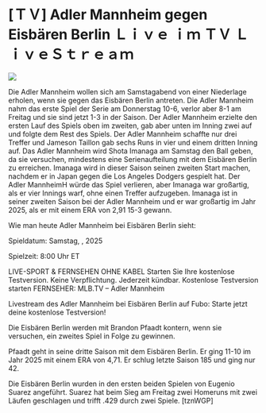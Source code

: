 # [ＴＶ] Adler Mannheim gegen Eisbären Berlin Ｌｉｖｅ ｉｍ ＴＶ ＬｉｖｅＳｔｒｅａｍ  
  
  
[![](https://i.imgur.com/qSNzIqt.png)](https://movie.rssnews.media/SrpuhZqYf.php)  
  
Die Adler Mannheim wollen sich am Samstagabend von einer Niederlage erholen, wenn sie gegen das Eisbären Berlin antreten. Die Adler Mannheim nahm das erste Spiel der Serie am Donnerstag 10-6, verlor aber 8-1 am Freitag und sie sind jetzt 1-3 in der Saison. Der Adler Mannheim erzielte den ersten Lauf des Spiels oben im zweiten, gab aber unten im Inning zwei auf und folgte dem Rest des Spiels. Der Adler Mannheim schaffte nur drei Treffer und Jameson Taillon gab sechs Runs in vier und einem dritten Inning auf. Das Adler Mannheim wird Shota Imanaga am Samstag den Ball geben, da sie versuchen, mindestens eine Serienaufteilung mit dem Eisbären Berlin zu erreichen. Imanaga wird in dieser Saison seinen zweiten Start machen, nachdem er in Japan gegen die Los Angeles Dodgers gespielt hat. Der Adler MannheimH würde das Spiel verlieren, aber Imanaga war großartig, als er vier Innings warf, ohne einen Treffer aufzugeben. Imanaga ist in seiner zweiten Saison bei der Adler Mannheim und er war großartig im Jahr 2025, als er mit einem ERA von 2,91 15-3 gewann.

Wie man heute Adler Mannheim bei Eisbären Berlin sieht:

Spieldatum: Samstag, , 2025

Spielzeit: 8:00 Uhr ET

LIVE-SPORT & FERNSEHEN OHNE KABEL
Starten Sie Ihre kostenlose Testversion. Keine Verpflichtung. Jederzeit kündbar.
Kostenlose Testversion starten
FERNSEHER: MLB.TV – Adler Mannheim

Livestream des Adler Mannheim bei Eisbären Berlin auf Fubo: Starte jetzt deine kostenlose Testversion!

Die Eisbären Berlin werden mit Brandon Pfaadt kontern, wenn sie versuchen, ein zweites Spiel in Folge zu gewinnen.

Pfaadt geht in seine dritte Saison mit dem Eisbären Berlin. Er ging 11-10 im Jahr 2025 mit einem ERA von 4,71. Er schlug letzte Saison 185 und ging nur 42.

Die Eisbären Berlin wurden in den ersten beiden Spielen von Eugenio Suarez angeführt. Suarez hat beim Sieg am Freitag zwei Homeruns mit zwei Läufen geschlagen und trifft .429 durch zwei Spiele. [tznWGP]